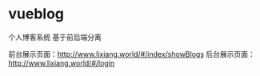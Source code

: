 # vueblog
个人博客系统 基于前后端分离

前台展示页面：http://www.lixiang.world/#/index/showBlogs
后台展示页面：http://www.lixiang.world/#/login


